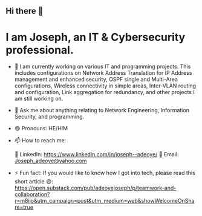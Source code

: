 ## Hi there 👋

# I am Joseph, an IT & Cybersecurity professional.

- 🔭 I am currently working on various IT and programming projects. This includes configurations on Network Address Translation for IP Address management and enhanced security, OSPF single and Multi-Area configurations, Wireless connectivity in simple areas, Inter-VLAN routing and configuration, Link aggregation for redundancy, and other projects I am still working on.

- 💬 Ask me about anything relating to Network Engineering, Information Security, and programming.

- 😄 Pronouns: HE/HIM
  
- 📫 How to reach me:

  
  💼 LinkedIn: https://www.linkedin.com/in/joseph--adeoye/
  📧 Email: Joseph_adeoye@yahoo.com

- ⚡ Fun fact: If you would like to know how I got into tech, please read this short article 😄: https://open.substack.com/pub/adeoyejoseph/p/teamwork-and-collaboration?r=m8ijo&utm_campaign=post&utm_medium=web&showWelcomeOnShare=true

  
<!--

Here are some ideas to get you started:


- 🌱 I’m currently learning ...
- 👯 I’m looking to collaborate on ...
- 🤔 I’m looking for help with ...




-->

